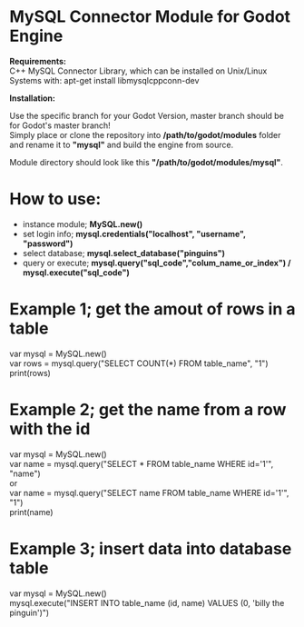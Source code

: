 
MySQL Connector Module for Godot Engine
=======================================  
  
**Requirements:**  
  C++ MySQL Connector Library, which can be installed on Unix/Linux Systems with: apt-get install libmysqlcppconn-dev
  
**Installation:**
  
Use the specific branch for your Godot Version, master branch should be for Godot's master branch!  
Simply place or clone the repository into **/path/to/godot/modules** folder  
and rename it to **"mysql"** and build the engine from source.  
  
Module directory should look like this **"/path/to/godot/modules/mysql"**.  
  
How to use:  
===========  
* instance module; **MySQL.new()**  
* set login info; **mysql.credentials("localhost", "username", "password")**  
* select database;  **mysql.select_database("pinguins")**  
* query or execute; **mysql.query("sql_code","colum_name_or_index") / mysql.execute("sql_code")**   
  
Example 1; get the amout of rows in a table 
===========================================
  var mysql = MySQL.new()  
  var rows = mysql.query("SELECT COUNT(*) FROM table_name", "1")  
  print(rows)  
  
  
Example 2; get the name from a row with the id 
==============================================
var mysql = MySQL.new()  
  var name = mysql.query("SELECT * FROM table_name WHERE id='1'", "name")  
  or  
  var name = mysql.query("SELECT name FROM table_name WHERE id='1'", "1")  
  print(name)  


Example 3; insert data into database table  
==========================================
var mysql = MySQL.new()  
  mysql.execute("INSERT INTO table_name (id, name) VALUES (0, 'billy the pinguin')")  
